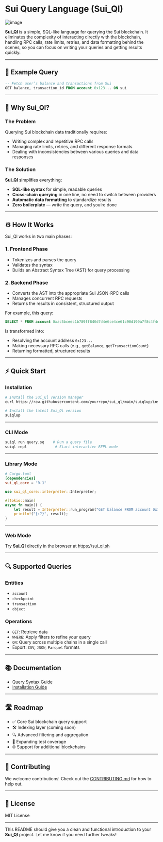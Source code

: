 # Sui Query Language (Sui\_Ql)

![image](https://github.com/user-attachments/assets/cfe1ba58-4da0-475e-a626-298946549451)

**Sui\_Ql** is a simple, SQL-like language for querying the Sui blockchain. It eliminates the complexity of interacting directly with the blockchain, handling RPC calls, rate limits, retries, and data formatting behind the scenes, so you can focus on writing your queries and getting results quickly.

---

## 🚀 Example Query

```sql
-- Fetch user’s balance and transactions from Sui
GET balance, transaction_id FROM account 0x123... ON sui
```

---

## 🧠 Why Sui\_Ql?

### The Problem

Querying Sui blockchain data traditionally requires:

* Writing complex and repetitive RPC calls
* Managing rate limits, retries, and different response formats
* Dealing with inconsistencies between various queries and data responses

### The Solution

**Sui\_Ql** simplifies everything:

* **SQL-like syntax** for simple, readable queries
* **Cross-chain querying** in one line, no need to switch between providers
* **Automatic data formatting** to standardize results
* **Zero boilerplate** — write the query, and you’re done

---

## ⚙️ How It Works

Sui\_Ql works in two main phases:

### 1. **Frontend Phase**

* Tokenizes and parses the query
* Validates the syntax
* Builds an Abstract Syntax Tree (AST) for query processing

### 2. **Backend Phase**

* Converts the AST into the appropriate Sui JSON-RPC calls
* Manages concurrent RPC requests
* Returns the results in consistent, structured output

For example, this query:

```sql
SELECT * FROM account 0xac5bceec1b789ff840d7d4e6ce4ce61c90d190a7f8c4f4ddf0bff6ee2413c33c, test.sui ON mainnet
```

Is transformed into:

* Resolving the account address `0x123...`
* Making necessary RPC calls (e.g., `getBalance`, `getTransactionCount`)
* Returning formatted, structured results

---

## ⚡ Quick Start

### Installation

```bash
# Install the Sui_Ql version manager
curl https://raw.githubusercontent.com/yourrepo/sui_ql/main/suiqlup/install.sh | sh

# Install the latest Sui_Ql version
suiqlup
```

---

### CLI Mode

```bash
suiql run query.sq    # Run a query file
suiql repl             # Start interactive REPL mode
```

---

### Library Mode

```toml
# Cargo.toml
[dependencies]
sui_ql_core = "0.1"
```

```rust
use sui_ql_core::interpreter::Interpreter;

#[tokio::main]
async fn main() {
    let result = Interpreter::run_program("GET balance FROM account 0x123... ON mainnet").await.unwrap();
    println!("{:?}", result);
}
```

---

### Web Mode

Try **Sui\_Ql** directly in the browser at [https://sui\_ql.sh](https://sui_ql.sh)

---

## 🔍 Supported Queries

### Entities

* `account`
* `checkpoint`
* `transaction`
* `object`

### Operations

* `GET`: Retrieve data
* `WHERE`: Apply filters to refine your query
* `ON`: Query across multiple chains in a single call
* Export: `CSV`, `JSON`, `Parquet` formats

---

## 📚 Documentation

* [Query Syntax Guide](#)
* [Installation Guide](#)

---

## 🛣 Roadmap

* ✅ Core Sui blockchain query support
* 🛠 Indexing layer (coming soon)
* 🔍 Advanced filtering and aggregation
* 🧪 Expanding test coverage
* 🌐 Support for additional blockchains

---

## 🤝 Contributing

We welcome contributions! Check out the [CONTRIBUTING.md](./CONTRIBUTING.md) for how to help out.

---

## 🪪 License

MIT License

---

This README should give you a clean and functional introduction to your **Sui\_Ql** project. Let me know if you need further tweaks!
